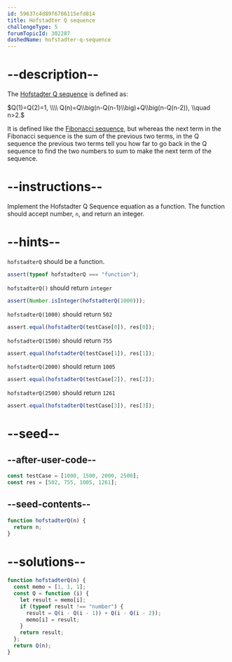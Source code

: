 ```yaml
---
id: 59637c4d89f6786115efd814
title: Hofstadter Q sequence
challengeType: 5
forumTopicId: 302287
dashedName: hofstadter-q-sequence
---
```


# --description--

The [Hofstadter Q sequence](https://en.wikipedia.org/wiki/Hofstadter_sequence#Hofstadter_Q_sequence "wp: Hofstadter_sequence#Hofstadter_Q_sequence") is defined as:

$Q(1)=Q(2)=1, \\\\ Q(n)=Q\\big(n-Q(n-1)\\big)+Q\\big(n-Q(n-2)), \\quad n>2.$

It is defined like the [Fibonacci sequence](<https://rosettacode.org/wiki/Fibonacci sequence> "Fibonacci sequence"), but whereas the next term in the Fibonacci sequence is the sum of the previous two terms, in the Q sequence the previous two terms tell you how far to go back in the Q sequence to find the two numbers to sum to make the next term of the sequence.

# --instructions--

Implement the Hofstadter Q Sequence equation as a function. The function should accept number, `n`, and return an integer.

# --hints--

`hofstadterQ` should be a function.

```js
assert(typeof hofstadterQ === "function");
```

`hofstadterQ()` should return `integer`

```js
assert(Number.isInteger(hofstadterQ(1000)));
```

`hofstadterQ(1000)` should return `502`

```js
assert.equal(hofstadterQ(testCase[0]), res[0]);
```

`hofstadterQ(1500)` should return `755`

```js
assert.equal(hofstadterQ(testCase[1]), res[1]);
```

`hofstadterQ(2000)` should return `1005`

```js
assert.equal(hofstadterQ(testCase[2]), res[2]);
```

`hofstadterQ(2500)` should return `1261`

```js
assert.equal(hofstadterQ(testCase[3]), res[3]);
```

# --seed--

## --after-user-code--

```js
const testCase = [1000, 1500, 2000, 2500];
const res = [502, 755, 1005, 1261];
```

## --seed-contents--

```js
function hofstadterQ(n) {
  return n;
}
```

# --solutions--

```js
function hofstadterQ(n) {
  const memo = [1, 1, 1];
  const Q = function (i) {
    let result = memo[i];
    if (typeof result !== "number") {
      result = Q(i - Q(i - 1)) + Q(i - Q(i - 2));
      memo[i] = result;
    }
    return result;
  };
  return Q(n);
}
```
